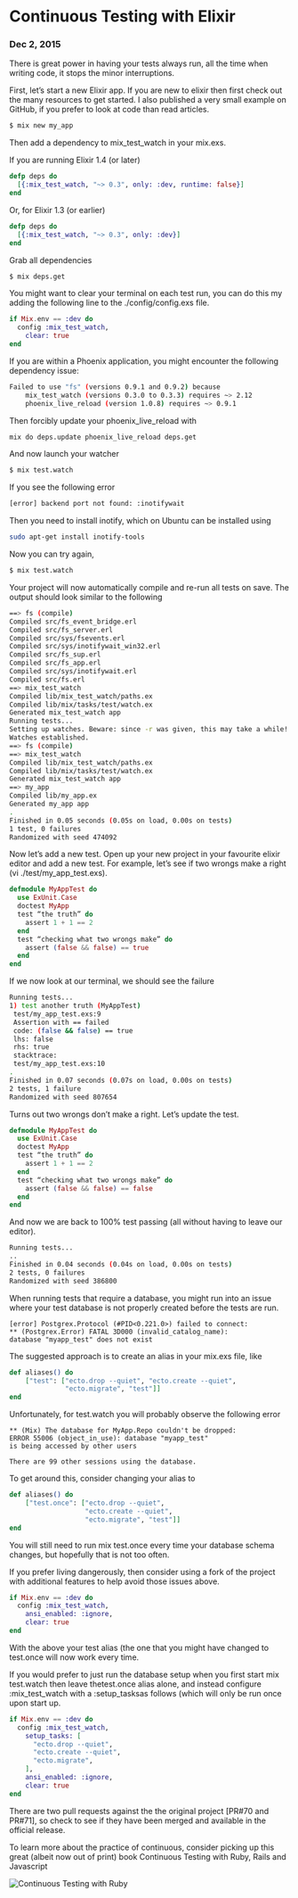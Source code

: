 # Continuous Testing with Elixir
### Dec 2, 2015

There is great power in having your tests always run, all the time when writing code, it stops the minor interruptions.

First, let’s start a new Elixir app. If you are new to elixir then first check out the many resources to get started. I also published a very small example on GitHub, if you prefer to look at code than read articles.

```elixir
$ mix new my_app
```

Then add a dependency to mix_test_watch in your mix.exs.

If you are running Elixir 1.4 (or later)

```elixir
defp deps do
  [{:mix_test_watch, "~> 0.3", only: :dev, runtime: false}]
end
```

Or, for Elixir 1.3 (or earlier)

```elixir
defp deps do
  [{:mix_test_watch, "~> 0.3", only: :dev}]
end
```

Grab all dependencies

```bash
$ mix deps.get
```

You might want to clear your terminal on each test run, you can do this my adding the following line to the ./config/config.exs file.

```elixir
if Mix.env == :dev do
  config :mix_test_watch,
    clear: true
end
```

If you are within a Phoenix application, you might encounter the following dependency issue:

```bash
Failed to use "fs" (versions 0.9.1 and 0.9.2) because
    mix_test_watch (versions 0.3.0 to 0.3.3) requires ~> 2.12
    phoenix_live_reload (version 1.0.8) requires ~> 0.9.1
```

Then forcibly update your phoenix_live_reload with

```bash
mix do deps.update phoenix_live_reload deps.get
```

And now launch your watcher

```bash
$ mix test.watch
```

If you see the following error

```bash
[error] backend port not found: :inotifywait
```

Then you need to install inotify, which on Ubuntu can be installed using

```bash
sudo apt-get install inotify-tools
```

Now you can try again,

```bash
$ mix test.watch
```

Your project will now automatically compile and re-run all tests on save. The output should look similar to the following

```bash
==> fs (compile)
Compiled src/fs_event_bridge.erl
Compiled src/fs_server.erl
Compiled src/sys/fsevents.erl
Compiled src/sys/inotifywait_win32.erl
Compiled src/fs_sup.erl
Compiled src/fs_app.erl
Compiled src/sys/inotifywait.erl
Compiled src/fs.erl
==> mix_test_watch
Compiled lib/mix_test_watch/paths.ex
Compiled lib/mix/tasks/test/watch.ex
Generated mix_test_watch app
Running tests...
Setting up watches. Beware: since -r was given, this may take a while!
Watches established.
==> fs (compile)
==> mix_test_watch
Compiled lib/mix_test_watch/paths.ex
Compiled lib/mix/tasks/test/watch.ex
Generated mix_test_watch app
==> my_app
Compiled lib/my_app.ex
Generated my_app app
.
Finished in 0.05 seconds (0.05s on load, 0.00s on tests)
1 test, 0 failures
Randomized with seed 474092
```

Now let’s add a new test. Open up your new project in your favourite elixir editor and add a new test. For example, let’s see if two wrongs make a right (vi ./test/my_app_test.exs).

```elixir
defmodule MyAppTest do
  use ExUnit.Case
  doctest MyApp
  test “the truth” do
    assert 1 + 1 == 2
  end
  test “checking what two wrongs make” do
    assert (false && false) == true
  end
end
```

If we now look at our terminal, we should see the failure

```bash
Running tests...
1) test another truth (MyAppTest)
 test/my_app_test.exs:9
 Assertion with == failed
 code: (false && false) == true
 lhs: false
 rhs: true
 stacktrace:
 test/my_app_test.exs:10
.
Finished in 0.07 seconds (0.07s on load, 0.00s on tests)
2 tests, 1 failure
Randomized with seed 807654
```

Turns out two wrongs don’t make a right. Let’s update the test.

```elixir
defmodule MyAppTest do
  use ExUnit.Case
  doctest MyApp
  test “the truth” do
    assert 1 + 1 == 2
  end
  test “checking what two wrongs make” do
    assert (false && false) == false
  end
end
```

And now we are back to 100% test passing (all without having to leave our editor).

```bash
Running tests...
..
Finished in 0.04 seconds (0.04s on load, 0.00s on tests)
2 tests, 0 failures
Randomized with seed 386800
```

When running tests that require a database, you might run into an issue where your test database is not properly created before the tests are run.

```
[error] Postgrex.Protocol (#PID<0.221.0>) failed to connect:
** (Postgrex.Error) FATAL 3D000 (invalid_catalog_name):
database "myapp_test" does not exist
```

The suggested approach is to create an alias in your mix.exs file, like

```elixir
def aliases() do
    ["test": ["ecto.drop --quiet", "ecto.create --quiet",
              "ecto.migrate", "test"]]
end
```

Unfortunately, for test.watch you will probably observe the following error

```
** (Mix) The database for MyApp.Repo couldn't be dropped:
ERROR 55006 (object_in_use): database "myapp_test"
is being accessed by other users

There are 99 other sessions using the database.
```

To get around this, consider changing your alias to

```elixir
def aliases() do
    ["test.once": ["ecto.drop --quiet",
                   "ecto.create --quiet",
                   "ecto.migrate", "test"]]
end
```

You will still need to run mix test.once every time your database schema changes, but hopefully that is not too often.

If you prefer living dangerously, then consider using a fork of the project with additional features to help avoid those issues above.

```elixir
if Mix.env == :dev do
  config :mix_test_watch,
    ansi_enabled: :ignore,
    clear: true
end
```

With the above your test alias (the one that you might have changed to test.once will now work every time.

If you would prefer to just run the database setup when you first start mix test.watch then leave thetest.once alias alone, and instead configure :mix_test_watch with a :setup_tasksas follows (which will only be run once upon start up.

```elixir
if Mix.env == :dev do
  config :mix_test_watch,
    setup_tasks: [
      "ecto.drop --quiet",
      "ecto.create --quiet",
      "ecto.migrate",
    ],
    ansi_enabled: :ignore,
    clear: true
end
```

There are two pull requests against the the original project [PR#70 and PR#71], so check to see if they have been merged and available in the official release.

To learn more about the practice of continuous, consider picking up this great (albeit now out of print) book Continuous Testing with Ruby, Rails and Javascript

![Continuous Testing with Ruby](continuous_testing_ruby.jpg?raw=true)